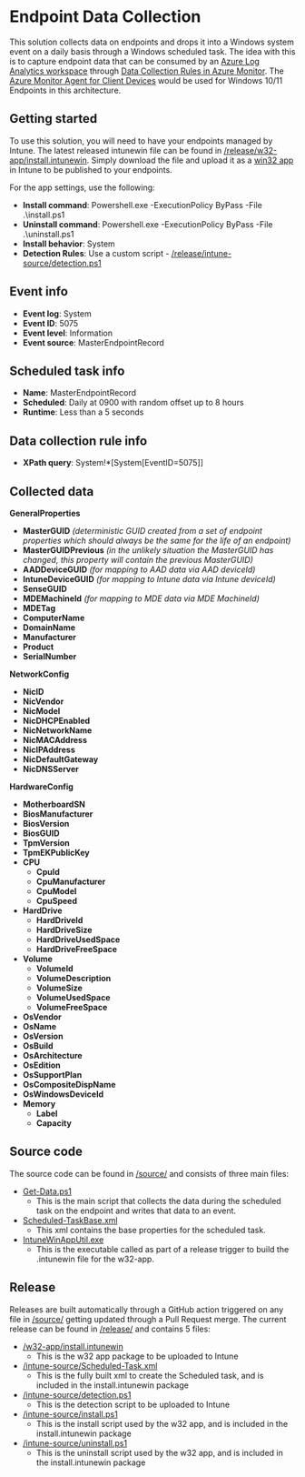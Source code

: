 # Endpoint Data Collection

This solution collects data on endpoints and drops it into a Windows system event on a daily basis through a Windows scheduled task.
The idea with this is to capture endpoint data that can be consumed by an [Azure Log Analytics workspace](https://learn.microsoft.com/en-us/azure/azure-monitor/logs/log-analytics-workspace-overview) through [Data Collection Rules in Azure Monitor](https://learn.microsoft.com/en-us/azure/azure-monitor/essentials/data-collection).
The [Azure Monitor Agent for Client Devices](https://learn.microsoft.com/en-us/azure/azure-monitor/agents/azure-monitor-agent-windows-client) would be used for Windows 10/11 Endpoints in this architecture.

## Getting started

To use this solution, you will need to have your endpoints managed by Intune.
The latest released intunewin file can be found in [/release/w32-app/install.intunewin](/release/w32-app/install.intunewin).
Simply download the file and upload it as a [win32 app](https://learn.microsoft.com/en-us/mem/intune/apps/apps-win32-add) in Intune to be published to your endpoints.

For the app settings, use the following:
- **Install command**: Powershell.exe -ExecutionPolicy ByPass -File .\install.ps1
- **Uninstall command**: Powershell.exe -ExecutionPolicy ByPass -File .\uninstall.ps1
- **Install behavior**: System
- **Detection Rules**: Use a custom script - [/release/intune-source/detection.ps1](/release/intune-source/detection.ps1)

## Event info
- **Event log**: System
- **Event ID**: 5075
- **Event level**: Information
- **Event source**: MasterEndpointRecord

## Scheduled task info
- **Name**: MasterEndpointRecord
- **Scheduled**: Daily at 0900 with random offset up to 8 hours
- **Runtime**: Less than a 5 seconds

## Data collection rule info
- **XPath query**: System!*[System[EventID=5075]]

## Collected data
**GeneralProperties**
- **MasterGUID** *(deterministic GUID created from a set of endpoint properties which should always be the same for the life of an endpoint)*
- **MasterGUIDPrevious** *(in the unlikely situation the MasterGUID has changed, this property will contain the previous MasterGUID)*
- **AADDeviceGUID** *(for mapping to AAD data via AAD deviceId)*
- **IntuneDeviceGUID** *(for mapping to Intune data via Intune deviceId)*
- **SenseGUID**
- **MDEMachineId** *(for mapping to MDE data via MDE MachineId)*
- **MDETag**
- **ComputerName**
- **DomainName**
- **Manufacturer**
- **Product**
- **SerialNumber**

**NetworkConfig**
- **NicID**
- **NicVendor**
- **NicModel**
- **NicDHCPEnabled**
- **NicNetworkName**
- **NicMACAddress**
- **NicIPAddress**
- **NicDefaultGateway**
- **NicDNSServer**

**HardwareConfig**
- **MotherboardSN**
- **BiosManufacturer**
- **BiosVersion**
- **BiosGUID**
- **TpmVersion**
- **TpmEKPublicKey**
- **CPU**
  - **CpuId**
  - **CpuManufacturer**
  - **CpuModel**
  - **CpuSpeed**
- **HardDrive**
  - **HardDriveId**
  - **HardDriveSize**
  - **HardDriveUsedSpace**
  - **HardDriveFreeSpace**
- **Volume**
  - **VolumeId**
  - **VolumeDescription**
  - **VolumeSize**
  - **VolumeUsedSpace**
  - **VolumeFreeSpace**
- **OsVendor**
- **OsName**
- **OsVersion**
- **OsBuild**
- **OsArchitecture**
- **OsEdition**
- **OsSupportPlan**
- **OsCompositeDispName**
- **OsWindowsDeviceId**
- **Memory**
  - **Label**
  - **Capacity**

## Source code
The source code can be found in [/source/](/source/) and consists of three main files:
- [Get-Data.ps1](/source/Get-Data.ps1)
  - This is the main script that collects the data during the scheduled task on the endpoint and writes that data to an event.
- [Scheduled-TaskBase.xml](/source/Scheduled-TaskBase.xml)
  - This xml contains the base properties for the scheduled task.
- [IntuneWinAppUtil.exe](/source/IntuneWinAppUtil.exe)
  - This is the executable called as part of a release trigger to build the .intunewin file for the w32-app.

## Release
Releases are built automatically through a GitHub action triggered on any file in [/source/](/source/) getting updated through a Pull Request merge.
The current release can be found in [/release/](/release/) and contains 5 files:
- [/w32-app/install.intunewin](/release/w32-app/install.intunewin)
  - This is the w32 app package to be uploaded to Intune
- [/intune-source/Scheduled-Task.xml](/release/intune-source/Scheduled-Task.xml)
  - This is the fully built xml to create the Scheduled task, and is included in the install.intunewin package
- [/intune-source/detection.ps1](/release/intune-source/detection.ps1)
  - This is the detection script to be uploaded to Intune
- [/intune-source/install.ps1](/release/intune-source/install.ps1)
  - This is the install script used by the w32 app, and is included in the install.intunewin package
- [/intune-source/uninstall.ps1](/release/intune-source/uninstall.ps1)
  - This is the uninstall script used by the w32 app, and is included in the install.intunewin package
